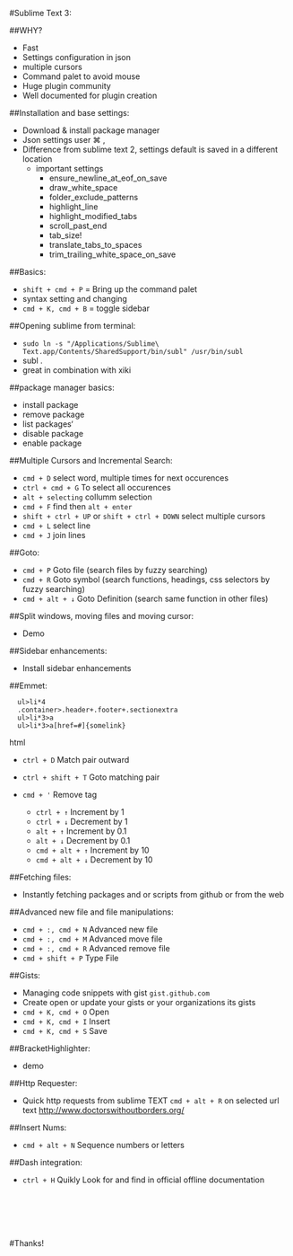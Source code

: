 #Sublime Text 3:

##WHY?
* Fast
* Settings configuration in json
* multiple cursors
* Command palet to avoid mouse
* Huge plugin community
* Well documented for plugin creation

##Installation and base settings:
* Download & install package manager
* Json settings user &#8984; ,
* Difference from sublime text 2, settings default is saved in a different location
  * important settings
    * ensure_newline_at_eof_on_save
    * draw_white_space
    * folder_exclude_patterns
    * highlight_line
    * highlight_modified_tabs
    * scroll_past_end
    * tab_size!
    * translate_tabs_to_spaces
    * trim_trailing_white_space_on_save

##Basics:
* `shift + cmd + P` =  Bring up the command palet
* syntax setting and changing
* `cmd + K, cmd + B` = toggle sidebar

##Opening sublime from terminal:
* `sudo ln -s "/Applications/Sublime\ Text.app/Contents/SharedSupport/bin/subl" /usr/bin/subl`
* subl .
* great in combination with xiki

##package manager basics:
* install package
* remove package
* list packages‘
* disable package
* enable package

##Multiple Cursors and Incremental Search:
* `cmd + D` select word, multiple times for next occurences
* `ctrl + cmd + G` To select all occurences
* `alt + selecting` collumm selection
* `cmd + F` find then `alt + enter`
* `shift + ctrl + UP` or `shift + ctrl + DOWN` select multiple cursors
* `cmd + L` select line
* `cmd + J` join lines

##Goto:
* `cmd + P` Goto file (search files by fuzzy searching)
* `cmd + R` Goto symbol
(search functions, headings, css selectors by fuzzy searching)
* `cmd + alt + ↓` Goto Definition
(search same function in other files)

##Split windows, moving files and moving cursor:
* Demo

##Sidebar enhancements:
* Install sidebar enhancements

##Emmet:

      ul>li*4
      .container>.header+.footer+.sectionextra
      ul>li*3>a
      ul>li*3>a[href=#]{somelink}
html

* `ctrl + D` Match pair outward
* `ctrl + shift + T` Goto matching pair
* `cmd + '` Remove tag

  * `ctrl + ↑` Increment by 1
  * `ctrl + ↓` Decrement by 1
  * `alt + ↑` Increment by 0.1
  * `alt + ↓` Decrement by 0.1
  * `cmd + alt + ↑` Increment by 10
  * `cmd + alt + ↓` Decrement by 10

##Fetching files:
* Instantly fetching packages and or scripts from github or from the web

##Advanced new file and file manipulations:
* `cmd + :, cmd + N` Advanced new file
* `cmd + :, cmd + M` Advanced move file
* `cmd + :, cmd + R` Advanced remove file
* `cmd + shift + P` Type File

##Gists:
* Managing code snippets with gist `gist.github.com`
* Create open or update your gists or your organizations its gists
* `cmd + K, cmd + O` Open
* `cmd + K, cmd + I` Insert
* `cmd + K, cmd + S` Save

##BracketHighlighter:
* demo

##Http Requester:
* Quick http requests from sublime TEXT `cmd + alt + R` on selected url text
http://www.doctorswithoutborders.org/

##Insert Nums:
* `cmd + alt + N` Sequence numbers or letters

##Dash integration:
* `ctrl + H` Quikly Look for and find in official offline documentation

<br><br><br><br>

#Thanks!
